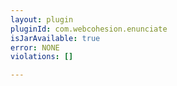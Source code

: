 ```yaml
---
layout: plugin
pluginId: com.webcohesion.enunciate
isJarAvailable: true
error: NONE
violations: []

---
```

